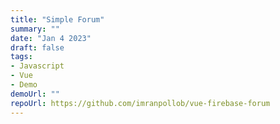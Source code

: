 ```yaml
---
title: "Simple Forum"
summary: ""
date: "Jan 4 2023"
draft: false
tags:
- Javascript
- Vue
- Demo
demoUrl: ""
repoUrl: https://github.com/imranpollob/vue-firebase-forum
---
```

